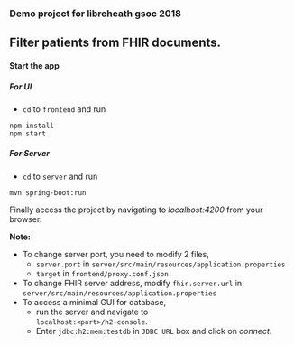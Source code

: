 ### Demo project for libreheath gsoc 2018

## Filter patients from FHIR documents.

#### Start the app

##### For UI
 - `cd` to `frontend` and run
```
npm install
npm start
```

##### For Server
- `cd` to `server` and run
```
mvn spring-boot:run
```

Finally access the project by navigating to *localhost:4200* from your browser.

__Note:__

* To change server port, you need to modify 2 files,
  * `server.port` in `server/src/main/resources/application.properties`
  * `target` in `frontend/proxy.conf.json`
* To change FHIR server address, modify `fhir.server.url` in  
`server/src/main/resources/application.properties`
* To access a minimal GUI for database,
  * run the server and navigate to  
`localhost:<port>/h2-console`.
  * Enter `jdbc:h2:mem:testdb` in `JDBC URL` box and click on _connect_.
